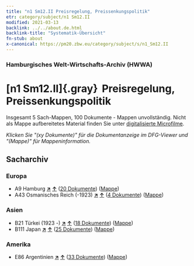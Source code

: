 ```yaml
---
title: "n1 Sm12.II Preisregelung, Preissenkungspolitik"
etr: category/subject/n1 Sm12.II
modified: 2021-03-13
backlink: ../../about.de.html
backlink-title: "Systematik-Übersicht"
fn-stub: about
x-canonical: https://pm20.zbw.eu/category/subject/s/n1_Sm12.II
---
```


### Hamburgisches Welt-Wirtschafts-Archiv (HWWA)
# [n1 Sm12.II]{.gray}&#8201; Preisregelung, Preissenkungspolitik&#160; 




Insgesamt 5 Sach-Mappen, 100 Dokumente - Mappen unvollständig.
Nicht als Mappe aufbereitetes Material finden Sie unter [digitalisierte Microfilme](/film/h1_sh.de.html).

_Klicken Sie "(xy Dokumente)" für die Dokumentanzeige im DFG-Viewer und "(Mappe)" für Mappeninformation._

## Sacharchiv




### Europa

- A9 Hamburg [**&nearr;**](../../../geo/i/140905/about.de.html "Hamburg (alle Mappen)") [**&uarr;**](../../../geo/about.de.html#A9 "Ländersystematik") (<a href="https://pm20.zbw.eu/dfgview/sh/140905,144943" title="über: Hamburg : Preisregelung, Preissenkungspolitik" target="_blank">20 Dokumente</a>) ([Mappe](../../../../folder/sh/1409xx/140905/1449xx/144943/about.de.html))
- A43 Osmanisches Reich (-1923) [**&nearr;**](../../../geo/i/141034/about.de.html "Osmanisches Reich (-1923) (alle Mappen)") [**&uarr;**](../../../geo/about.de.html#A43 "Ländersystematik") (<a href="https://pm20.zbw.eu/dfgview/sh/141034,144943" title="über: Osmanisches Reich (-1923) : Preisregelung, Preissenkungspolitik" target="_blank">4 Dokumente</a>) ([Mappe](../../../../folder/sh/1410xx/141034/1449xx/144943/about.de.html))

### Asien

- B21 Türkei (1923 -) [**&nearr;**](../../../geo/i/141111/about.de.html "Türkei (1923 -) (alle Mappen)") [**&uarr;**](../../../geo/about.de.html#B21 "Ländersystematik") (<a href="https://pm20.zbw.eu/dfgview/sh/141111,144943" title="über: Türkei (1923 -) : Preisregelung, Preissenkungspolitik" target="_blank">18 Dokumente</a>) ([Mappe](../../../../folder/sh/1411xx/141111/1449xx/144943/about.de.html))
- B111 Japan [**&nearr;**](../../../geo/i/141272/about.de.html "Japan (alle Mappen)") [**&uarr;**](../../../geo/about.de.html#B111 "Ländersystematik") (<a href="https://pm20.zbw.eu/dfgview/sh/141272,144943" title="über: Japan : Preisregelung, Preissenkungspolitik" target="_blank">25 Dokumente</a>) ([Mappe](../../../../folder/sh/1412xx/141272/1449xx/144943/about.de.html))

### Amerika

- E86 Argentinien [**&nearr;**](../../../geo/i/141692/about.de.html "Argentinien (alle Mappen)") [**&uarr;**](../../../geo/about.de.html#E86 "Ländersystematik") (<a href="https://pm20.zbw.eu/dfgview/sh/141692,144943" title="über: Argentinien : Preisregelung, Preissenkungspolitik" target="_blank">33 Dokumente</a>) ([Mappe](../../../../folder/sh/1416xx/141692/1449xx/144943/about.de.html))



